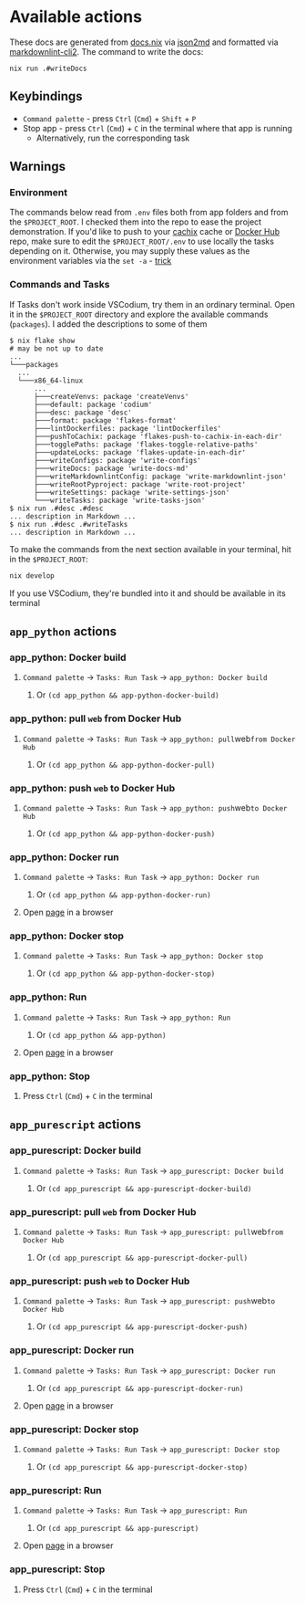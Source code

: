 # Available actions

These docs are generated from [docs.nix](../.nix/docs.nix) via [json2md](https://github.com/IonicaBizau/json2md)
and formatted via [markdownlint-cli2](https://github.com/DavidAnson/markdownlint-cli2).
The command to write the docs:

```terminal
nix run .#writeDocs
```

## Keybindings

- `Command palette` - press `Ctrl` (`Cmd`) + `Shift` + `P`
- Stop app - press `Ctrl` (`Cmd`) + `C` in the terminal where that app is running
  - Alternatively, run the corresponding task

## Warnings

### Environment

The commands below read from `.env` files both from app folders and from the `$PROJECT_ROOT`.
I checked them into the repo to ease the project demonstration.
If you'd like to push to your [cachix](https://www.cachix.org/) cache or [Docker Hub](https://hub.docker.com/) repo,
make sure to edit the `$PROJECT_ROOT/.env` to use locally the tasks depending on it.
Otherwise, you may supply these values as the environment variables
via the `set -a` - [trick](https://stackoverflow.com/a/45971167)

### Commands and Tasks

If Tasks don't work inside VSCodium, try them in an ordinary terminal.
Open it in the `$PROJECT_ROOT` directory and explore the available commands (`packages`).
I added the descriptions to some of them

```terminal
$ nix flake show
# may be not up to date
...
└───packages
  ...
  └───x86_64-linux
      ...
      ├───createVenvs: package 'createVenvs'
      ├───default: package 'codium'
      ├───desc: package 'desc'
      ├───format: package 'flakes-format'
      ├───lintDockerfiles: package 'lintDockerfiles'
      ├───pushToCachix: package 'flakes-push-to-cachix-in-each-dir'
      ├───togglePaths: package 'flakes-toggle-relative-paths'
      ├───updateLocks: package 'flakes-update-in-each-dir'
      ├───writeConfigs: package 'write-configs'
      ├───writeDocs: package 'write-docs-md'
      ├───writeMarkdownlintConfig: package 'write-markdownlint-json'
      ├───writeRootPyproject: package 'write-root-project'
      ├───writeSettings: package 'write-settings-json'
      └───writeTasks: package 'write-tasks-json'
$ nix run .#desc .#desc
... description in Markdown ...
$ nix run .#desc .#writeTasks
... description in Markdown ...

```

To make the commands from the next section available in your terminal, hit in the `$PROJECT_ROOT`:

```sh
nix develop
```

If you use VSCodium, they're bundled into it and should be available in its terminal

## `app_python` actions

### app_python: Docker build

 1. `Command palette` -> `Tasks: Run Task` -> `app_python: Docker build`

     1. Or `(cd app_python && app-python-docker-build)`

### app_python: pull `web` from Docker Hub

 1. `Command palette` -> `Tasks: Run Task` -> `app_python: pull`web`from Docker Hub`

     1. Or `(cd app_python && app-python-docker-pull)`

### app_python: push `web` to Docker Hub

 1. `Command palette` -> `Tasks: Run Task` -> `app_python: push`web`to Docker Hub`

     1. Or `(cd app_python && app-python-docker-push)`

### app_python: Docker run

 1. `Command palette` -> `Tasks: Run Task` -> `app_python: Docker run`

     1. Or `(cd app_python && app-python-docker-run)`

 2. Open [page](http://0.0.0.0:8002) in a browser

### app_python: Docker stop

 1. `Command palette` -> `Tasks: Run Task` -> `app_python: Docker stop`

     1. Or `(cd app_python && app-python-docker-stop)`

### app_python: Run

 1. `Command palette` -> `Tasks: Run Task` -> `app_python: Run`

     1. Or `(cd app_python && app-python)`

 2. Open [page](http://0.0.0.0:8000) in a browser

### app_python: Stop

 1. Press `Ctrl` (`Cmd`) + `C` in the terminal

## `app_purescript` actions

### app_purescript: Docker build

 1. `Command palette` -> `Tasks: Run Task` -> `app_purescript: Docker build`

     1. Or `(cd app_purescript && app-purescript-docker-build)`

### app_purescript: pull `web` from Docker Hub

 1. `Command palette` -> `Tasks: Run Task` -> `app_purescript: pull`web`from Docker Hub`

     1. Or `(cd app_purescript && app-purescript-docker-pull)`

### app_purescript: push `web` to Docker Hub

 1. `Command palette` -> `Tasks: Run Task` -> `app_purescript: push`web`to Docker Hub`

     1. Or `(cd app_purescript && app-purescript-docker-push)`

### app_purescript: Docker run

 1. `Command palette` -> `Tasks: Run Task` -> `app_purescript: Docker run`

     1. Or `(cd app_purescript && app-purescript-docker-run)`

 2. Open [page](http://0.0.0.0:8003) in a browser

### app_purescript: Docker stop

 1. `Command palette` -> `Tasks: Run Task` -> `app_purescript: Docker stop`

     1. Or `(cd app_purescript && app-purescript-docker-stop)`

### app_purescript: Run

 1. `Command palette` -> `Tasks: Run Task` -> `app_purescript: Run`

     1. Or `(cd app_purescript && app-purescript)`

 2. Open [page](http://0.0.0.0:8001) in a browser

### app_purescript: Stop

 1. Press `Ctrl` (`Cmd`) + `C` in the terminal
